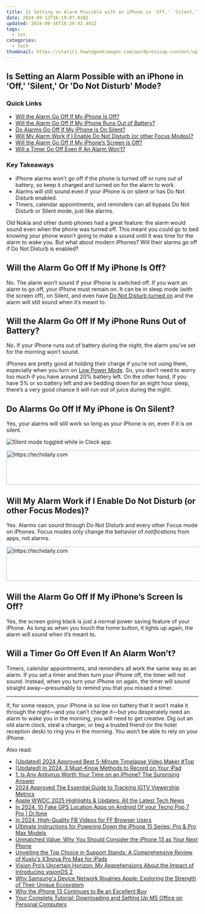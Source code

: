 ```yaml
---
title: Is Setting an Alarm Possible with an iPhone in 'Off,' 'Silent,' Or 'Do Not Disturb' Mode?
date: 2024-09-12T16:19:07.038Z
updated: 2024-09-16T16:29:42.491Z
tags:
  - ios
categories:
  - tech
thumbnail: https://static1.howtogeekimages.com/wordpress/wp-content/uploads/2023/11/53205402852_de6ca80764_o.jpg
---
```


## Is Setting an Alarm Possible with an iPhone in 'Off,' 'Silent,' Or 'Do Not Disturb' Mode?

### Quick Links

* [Will the Alarm Go Off If My iPhone Is Off?](https://some-guidance.techidaily.com/the-ultimate-collection-of-iphone-and-pcs-top-8-converters-for-2024/)
* [Will the Alarm Go Off If My iPhone Runs Out of Battery?](https://visual-screen-recording.techidaily.com/updated-premium-online-sound-snatchers/)
* [Do Alarms Go Off If My iPhone is On Silent?](https://android-pokemon-go.techidaily.com/how-pgsharp-save-you-from-ban-while-spoofing-pokemon-go-on-motorola-moto-g23-drfone-by-drfone-virtual-android/)
* [Will My Alarm Work if I Enable Do Not Disturb (or other Focus Modes)?](https://www.howtogeek.com/348818/will-the-alarm-work-if-your-iphone-is-off/#will-my-alarm-work-if-i-enable-do-not-disturb-or-other-focus-modes)
* [Will the Alarm Go Off If My iPhone’s Screen Is Off?](https://location-social.techidaily.com/in-2024-does-nokia-xr21-have-find-my-friends-drfone-by-drfone-virtual-android/)
* [Will a Timer Go Off Even If An Alarm Won’t?](https://tech-savvy.techidaily.com/silent-content-slips-ai-detectors-at-risk/)

### Key Takeaways

* iPhone alarms won't go off if the phone is turned off or runs out of battery, so keep it charged and turned on for the alarm to work.
* Alarms will still sound even if your iPhone is on silent or has Do Not Disturb enabled.
* Timers, calendar appointments, and reminders can all bypass Do Not Disturb or Silent mode, just like alarms.

 Old Nokia and other dumb phones had a great feature: the alarm would sound even when the phone was turned off. This meant you could go to bed knowing your phone wasn’t going to make a sound until it was time for the alarm to wake you. But what about modern iPhones? Will their alarms go off if Do Not Disturb is enabled?

##  Will the Alarm Go Off If My iPhone Is Off?

 No. The alarm won’t sound if your iPhone is switched off. If you want an alarm to go off, your iPhone must remain on. It can be in sleep mode (with the screen off), on Silent, and even have [Do Not Disturb turned on](https://extra-information.techidaily.com/in-2024-capturing-focus-with-leading-lines-in-iphone-images/) and the alarm will still sound when it’s meant to.

##  Will the Alarm Go Off If My iPhone Runs Out of Battery?

 No. If your iPhone runs out of battery during the night, the alarm you’ve set for the morning won’t sound.

 iPhones are pretty good at holding their charge if you’re not using them, especially when you turn on [Low Power Mode](https://fox-cloud.techidaily.com/2024-approved-maximize-video-experience-enable-pip-on-youtube-ios/). So, you don’t need to worry too much if you have around 20% battery left. On the other hand, if you have 5% or so battery left and are bedding down for an eight hour sleep, there’s a very good chance it will run out of juice during the night.

##  Do Alarms Go Off If My iPhone is On Silent?

 Yes, your alarms will still work so long as your iPhone is on, even if it is on silent.

![Silent mode toggled while in Clock app.](https://static1.howtogeekimages.com/wordpress/wp-content/uploads/2023/11/silent-mode.png) 

<!-- affiliate ads begin -->
<a href="https://appsumo.8odi.net/c/5597632/2129741/7443" target="_top" id="2129741">
  <img src="//a.impactradius-go.com/display-ad/7443-2129741" border="0" alt="https://techidaily.com" width="728" height="90"/>
</a>
<img height="0" width="0" src="https://appsumo.8odi.net/i/5597632/2129741/7443" style="position:absolute;visibility:hidden;" border="0" />
<!-- affiliate ads end -->

##  Will My Alarm Work if I Enable Do Not Disturb (or other Focus Modes)?

 Yes. Alarms can sound through Do Not Disturb and every other Focus mode on iPhones. Focus modes only change the behavior of _notifications_ from apps, not alarms.

<!-- affiliate ads begin -->
<a href="https://appsumo.8odi.net/c/5597632/2118315/7443" target="_top" id="2118315">
  <img src="//a.impactradius-go.com/display-ad/7443-2118315" border="0" alt="https://techidaily.com" width="728" height="90"/>
</a>
<img height="0" width="0" src="https://appsumo.8odi.net/i/5597632/2118315/7443" style="position:absolute;visibility:hidden;" border="0" />
<!-- affiliate ads end -->

##  Will the Alarm Go Off If My iPhone’s Screen Is Off?

 Yes, the screen going black is just a normal power saving feature of your iPhone. As long as when you touch the home button, it lights up again, the alarm will sound when it’s meant to.

##  Will a Timer Go Off Even If An Alarm Won’t?

 Timers, calendar appointments, and reminders all work the same way as an alarm. If you set a timer and then turn your iPhone off, the timer will not sound. Instead, when you turn your iPhone on again, the timer will sound straight away—presumably to remind you that you missed a timer.

---

 If, for some reason, your iPhone is so low on battery that it won’t make it through the night—and you can’t charge it—but you desperately need an alarm to wake you in the morning, you will need to get creative. Dig out an old alarm clock, steal a charger, or beg a trusted friend (or the hotel reception desk) to ring you in the morning. You won’t be able to rely on your iPhone.

<ins class="adsbygoogle"
     style="display:block"
     data-ad-format="autorelaxed"
     data-ad-client="ca-pub-7571918770474297"
     data-ad-slot="1223367746"></ins>

<ins class="adsbygoogle"
     style="display:block"
     data-ad-client="ca-pub-7571918770474297"
     data-ad-slot="8358498916"
     data-ad-format="auto"
     data-full-width-responsive="true"></ins>

<span class="atpl-alsoreadstyle">Also read:</span>
<div><ul>
<li><a href="https://desktop-recording.techidaily.com/updated-2024-approved-best-5-minute-timelapse-video-maker-top/"><u>[Updated] 2024 Approved Best 5-Minute Timelapse Video Maker #Top</u></a></li>
<li><a href="https://screen-capture.techidaily.com/updated-in-2024-3-must-know-methods-to-record-on-your-ipad/"><u>[Updated] In 2024, 3 Must-Know Methods to Record on Your iPad</u></a></li>
<li><a href="https://os-tips.techidaily.com/1-is-any-antivirus-worth-your-time-on-an-iphone-the-surprising-answer/"><u>1. Is Any Antivirus Worth Your Time on an iPhone? The Surprising Answer</u></a></li>
<li><a href="https://instagram-clips.techidaily.com/2024-approved-the-essential-guide-to-tracking-igtv-viewership-metrics/"><u>2024 Approved The Essential Guide to Tracking IGTV Viewership Metrics</u></a></li>
<li><a href="https://tech-renaissance.techidaily.com/apple-wwdc-2025-highlights-and-updates-all-the-latest-tech-news/"><u>Apple WWDC 2025 Highlights & Updates: All the Latest Tech News</u></a></li>
<li><a href="https://android-location.techidaily.com/in-2024-10-fake-gps-location-apps-on-android-of-your-tecno-pop-7-pro-drfone-by-drfone-virtual/"><u>In 2024, 10 Fake GPS Location Apps on Android Of your Tecno Pop 7 Pro | Dr.fone</u></a></li>
<li><a href="https://facebook-video-content.techidaily.com/in-2024-high-quality-fb-videos-for-ff-browser-users/"><u>In 2024, High-Quality FB Videos for FF Browser Users</u></a></li>
<li><a href="https://technical-tips.techidaily.com/ultimate-instructions-for-powering-down-the-iphone-15-series-pro-and-pro-max-models/"><u>Ultimate Instructions for Powering Down the iPhone 15 Series: Pro & Pro Max Models</u></a></li>
<li><a href="https://os-tips.techidaily.com/unmatched-value-why-you-should-consider-the-iphone-13-as-your-next-phone/"><u>Unmatched Value: Why You Should Consider the iPhone 13 as Your Next Phone</u></a></li>
<li><a href="https://os-tips.techidaily.com/unveiling-the-top-choice-in-support-stands-a-comprehensive-review-of-kuxius-x3nova-pro-max-for-ipads/"><u>Unveiling the Top Choice in Support Stands: A Comprehensive Review of Kuxiu's X3nova Pro Max for iPads</u></a></li>
<li><a href="https://os-tips.techidaily.com/vision-pros-uncertain-horizon-my-apprehensions-about-the-impact-of-introducing-visionos-2/"><u>Vision Pro’s Uncertain Horizon: My Apprehensions About the Impact of Introducing visionOS 2</u></a></li>
<li><a href="https://os-tips.techidaily.com/why-samsungs-device-network-rivalries-apple-exploring-the-strength-of-their-unique-ecosystem/"><u>Why Samsung's Device Network Rivalries Apple: Exploring the Strength of Their Unique Ecosystem</u></a></li>
<li><a href="https://os-tips.techidaily.com/why-the-iphone-13-continues-to-be-an-excellent-buy/"><u>Why the iPhone 13 Continues to Be an Excellent Buy</u></a></li>
<li><a href="https://techtrends.techidaily.com/your-complete-tutorial-downloading-and-setting-up-ms-office-on-personal-computers/"><u>Your Complete Tutorial: Downloading and Setting Up MS Office on Personal Computers</u></a></li>
</ul></div>

